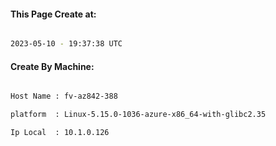 
   
#### This Page Create at:

```bash

2023-05-10 - 19:37:38 UTC

```

#### Create By Machine:

```bash

Host Name : fv-az842-388

platform  : Linux-5.15.0-1036-azure-x86_64-with-glibc2.35

Ip Local  : 10.1.0.126

```

